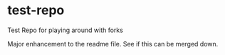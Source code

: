 # test-repo
Test Repo for playing around with forks

Major enhancement to the readme file. See if this can be merged down. 
